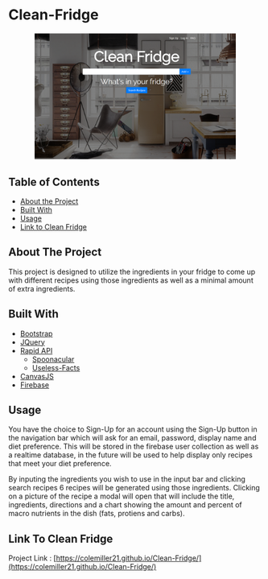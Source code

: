 # Clean-Fridge

<div align="center">
    <img src="assets/images/Clean-Fridge-Original.png" width="400px"</img> 
</div>

## Table of Contents

* [About the Project](#about-the-project)
* [Built With](#built-with)
* [Usage](#usage)
* [Link to Clean Fridge](#link-to-clean-fridge)

## About The Project

This project is designed to utilize the ingredients in your fridge to come up with different recipes using those ingredients as well as a minimal amount of extra ingredients. 


## Built With

* [Bootstrap](https://getbootstrap.com)
* [JQuery](https://jquery.com)
* [Rapid API](https://rapidapi.com/)
    * [Spoonacular](https://spoonacular.com/food-api)
    * [Useless-Facts](https://uselessfacts.jsph.pl)
* [CanvasJS](https://canvasjs.com/javascript-charts/)
* [Firebase](https://firebase.google.com/)

## Usage

You have the choice to Sign-Up for an account using the Sign-Up button in the navigation bar which will ask for an email, password, display name and diet preference. This will be stored in the firebase user collection as well as a realtime database, in the future will be used to help display only recipes that meet your diet preference.

By inputing the ingredients you wish to use in the input bar and clicking search recipes 6 recipes will be generated using those ingredients. Clicking on a picture of the recipe a modal will open that will include the title, ingredients, directions and a chart showing the amount and percent of macro nutrients in the dish (fats, protiens and carbs).

## Link To Clean Fridge

Project Link : [https://colemiller21.github.io/Clean-Fridge/](https://colemiller21.github.io/Clean-Fridge/)


